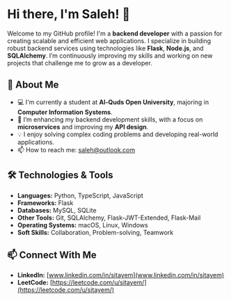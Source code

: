 # Hi there, I'm Saleh! 👋

Welcome to my GitHub profile! I'm a **backend developer** with a passion for creating scalable and efficient web applications. I specialize in building robust backend services using technologies like **Flask**, **Node.js**, and **SQLAlchemy**. I’m continuously improving my skills and working on new projects that challenge me to grow as a developer.

## 🚀 About Me

- 💻 I'm currently a student at **Al-Quds Open University**, majoring in **Computer Information Systems**.
- 🌱 I’m enhancing my backend development skills, with a focus on **microservices** and improving my **API design**.
- 💡 I enjoy solving complex coding problems and developing real-world applications.
- 📫 How to reach me: saleh@outlook.com

## 🛠️ Technologies & Tools

- **Languages:** Python, TypeScript, JavaScript
- **Frameworks:** Flask
- **Databases:** MySQL, SQLite
- **Other Tools:** Git, SQLAlchemy, Flask-JWT-Extended, Flask-Mail
- **Operating Systems:** macOS, Linux, Windows
- **Soft Skills:** Collaboration, Problem-solving, Teamwork

## 📫 Connect With Me

- **LinkedIn:** [www.linkedin.com/in/sitayem](www.linkedin.com/in/sitayem)
- **LeetCode:** [https://leetcode.com/u/sitayem/](https://leetcode.com/u/sitayem/)

